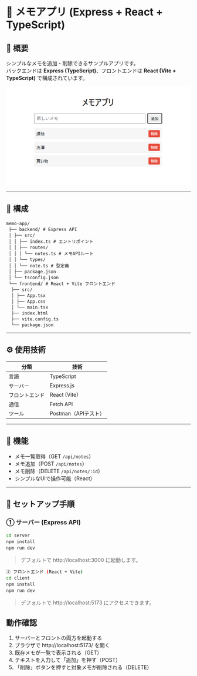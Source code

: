 # 📝 メモアプリ (Express + React + TypeScript)

## 📖 概要
シンプルなメモを追加・削除できるサンプルアプリです。  
バックエンドは **Express (TypeScript)**、フロントエンドは **React (Vite + TypeScript)** で構成されています。

![アプリのスクリーンショット](./docs//images//screenshot.png)

---

## 🧩 構成

```
memo-app/
 ├── backend/ # Express API
 │ ├── src/
 │ │ ├── index.ts # エントリポイント 
 │ │ ├── routes/ 
 │ │ │ └── notes.ts # メモAPIルート 
 │ │ └── types/ 
 │ │ └── note.ts # 型定義 
 │ ├── package.json 
 │ └── tsconfig.json 
 └── frontend/ # React + Vite フロントエンド 
  ├── src/ 
  │ ├── App.tsx 
  │ ├── App.css 
  │ └── main.tsx 
  ├── index.html 
  ├── vite.config.ts 
  └── package.json
```


---

## ⚙️ 使用技術

| 分類 | 技術 |
|------|------|
| 言語 | TypeScript |
| サーバー | Express.js |
| フロントエンド | React (Vite) |
| 通信 | Fetch API |
| ツール | Postman（APIテスト） |

---

## 🚀 機能

- メモ一覧取得（GET `/api/notes`）
- メモ追加（POST `/api/notes`）
- メモ削除（DELETE `/api/notes/:id`）
- シンプルなUIで操作可能（React）

---

## 🧭 セットアップ手順

### ① サーバー (Express API)

```bash
cd server
npm install
npm run dev
```
> デフォルトで http://localhost:3000 に起動します。
> 
```bash
② フロントエンド (React + Vite)
cd client
npm install
npm run dev
```
> デフォルトで http://localhost:5173 にアクセスできます。
> 

## 動作確認

1. サーバーとフロントの両方を起動する
2. ブラウザで http://localhost:5173/ を開く
3. 既存メモが一覧で表示される（GET）
4. テキストを入力して「追加」を押す（POST）
5. 「削除」ボタンを押すと対象メモが削除される（DELETE）
